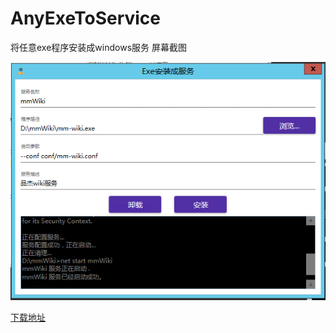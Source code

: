 # AnyExeToService
将任意exe程序安装成windows服务
屏幕截图

![](https://github.com/cxwl3sxl/AnyExeToService/blob/master/images/index.PNG)

 [下载地址](https://github.com/cxwl3sxl/AnyExeToService/releases "下载地址")
